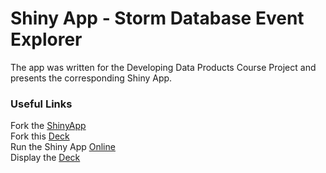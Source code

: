 # Shiny App - Storm Database Event Explorer  
The app was written for the Developing Data Products Course Project and presents the corresponding Shiny App.

### Useful Links
Fork the [ShinyApp](https://github.com/TerryGrimaldi/Shiny_Project.git)  
Fork this [Deck](https://github.com/TerryGrimaldi/Slidify_Project.git)  
Run the Shiny App [Online](https://terrygrimaldi.shinyapps.io/Shiny_Project/)  
Display the [Deck](https://terrygrimaldi.github.io/Slidify_Project/index.html#1)  

